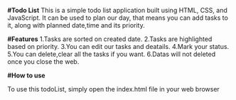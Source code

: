 **#Todo List**
This is a simple todo list application built using HTML, CSS, and JavaScript. It can be used to plan our day, that means you can add tasks to it, along with planned date,time and its priority.

**#Features**
1.Tasks are sorted on created date.
2.Tasks are highlighted based on priority.
3.You can edit our tasks and deatails.
4.Mark your status.
5.You can delete,clear all the tasks if you want.
6.Datas will not deleted once you close the web.

**#How to use**

To use this todoList, simply open the index.html file in your web browser

